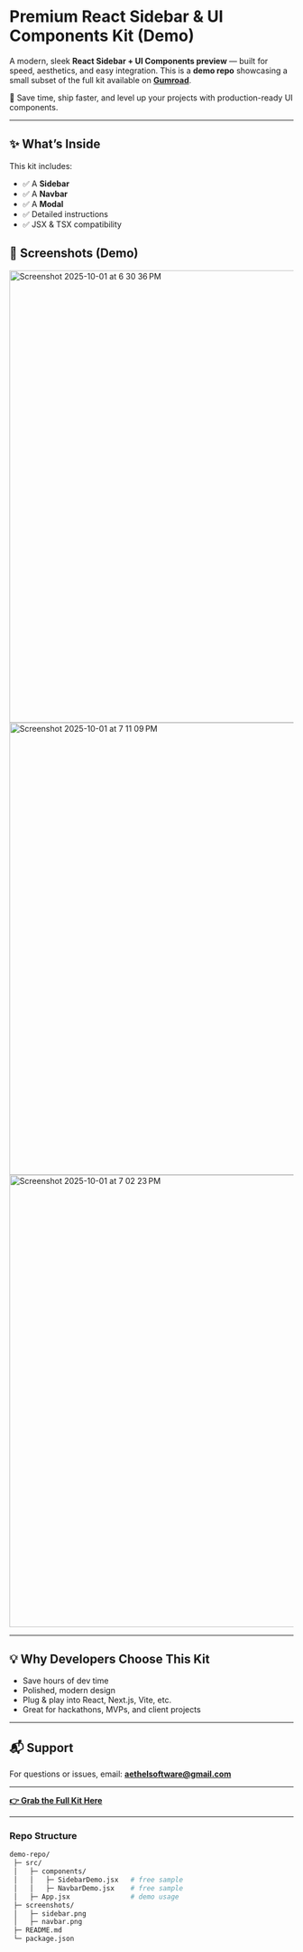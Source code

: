# Premium React Sidebar & UI Components Kit (Demo)

A modern, sleek **React Sidebar + UI Components preview** — built for speed, aesthetics, and easy integration.
This is a **demo repo** showcasing a small subset of the full kit available on **[Gumroad](#)**.

🚀 Save time, ship faster, and level up your projects with production-ready UI components.

---

## ✨ What’s Inside

This kit includes:

* ✅ A **Sidebar**
* ✅ A **Navbar**
* ✅ A **Modal**
* ✅ Detailed instructions
* ✅ JSX & TSX compatibility


## 📸 Screenshots (Demo)

<img width="1280" height="800" alt="Screenshot 2025-10-01 at 6 30 36 PM" src="https://github.com/user-attachments/assets/91a10bae-4a04-4373-bf34-7582786348c3" />

<img width="1280" height="800" alt="Screenshot 2025-10-01 at 7 11 09 PM" src="https://github.com/user-attachments/assets/fcb5755e-23a2-4d7d-87fd-92e1e523d64e" />

<img width="1280" height="800" alt="Screenshot 2025-10-01 at 7 02 23 PM" src="https://github.com/user-attachments/assets/588e0762-9295-4160-9901-5f845089b47b" />

---

## 💡 Why Developers Choose This Kit

* Save hours of dev time
* Polished, modern design
* Plug & play into React, Next.js, Vite, etc.
* Great for hackathons, MVPs, and client projects

---

## 📬 Support

For questions or issues, email: **[aethelsoftware@gmail.com](mailto:aethelsoftware@gmail.com)**

---

**[👉 Grab the Full Kit Here](https://aethelcode.gumroad.com/l/reactcomponentkit)**

---

### Repo Structure

```bash
demo-repo/
 ├─ src/
 │   ├─ components/
 │   │   ├─ SidebarDemo.jsx   # free sample
 │   │   ├─ NavbarDemo.jsx    # free sample
 │   ├─ App.jsx               # demo usage
 ├─ screenshots/
 │   ├─ sidebar.png
 │   ├─ navbar.png
 ├─ README.md
 └─ package.json
```
